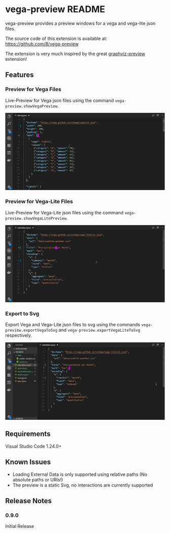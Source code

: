 # vega-preview README

vega-preview provides a preview windows for a vega and vega-lite json files.

The source code of this extension is available at: https://github.com/8/vega-preview

The extension is very much inspired by the great [graphviz-preview](https://github.com/EFanZh/Graphviz-Preview) extension!

## Features

### Preview for Vega Files
Live-Preview for Vega json files using the command `vega-preview.showVegaPreview`.

![Live Preview Vega](resources/images/vega-preview.gif)

### Preview for Vega-Lite Files
Live-Preview for Vega-Lite json files using the command `vega-preview.showVegaLitePreview`.

![Live Preview VegaLite](resources/images/vega-lite-preview.gif)

### Export to Svg
Export Vega and Vega-Lite json files to svg using the commands `vega-preview.exportVegaToSvg` and `vega-preview.exportVegaLiteToSvg` respectively.

![Export Svg](resources/images/vega-lite-export.gif)

## Requirements
Visual Studio Code 1.24.0+

<!-- ## Extension Settings -->

## Known Issues
- Loading External Data is only supported using relative paths
  (No absolute paths or URIs!)
- The preview is a static Svg, no interactions are currently supported

<!-- Calling out known issues can help limit users opening duplicate issues against your extension. -->

## Release Notes

### 0.9.0
Initial Release

